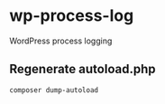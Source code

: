 # wp-process-log
WordPress process logging

## Regenerate autoload.php

```composer dump-autoload```
